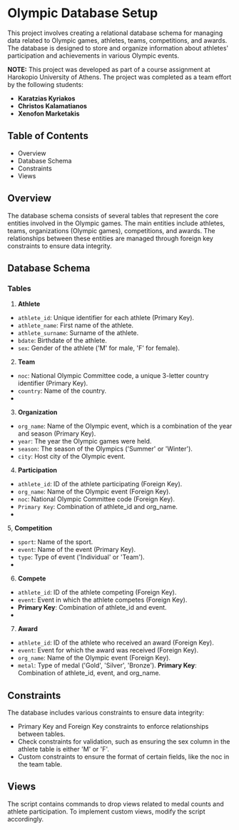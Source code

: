 # Olympic Database Setup
This project involves creating a relational database schema for managing data related to Olympic games, athletes, teams, competitions, and awards. The database is designed to store and organize information about athletes' participation and achievements in various Olympic events.

**NOTE:** This project was developed as part of a course assignment at Harokopio University of Athens. The project was completed as a team effort by the following students:
- **Karatzias Kyriakos**
- **Christos Kalamatianos**
- **Xenofon Marketakis**

## Table of Contents
- Overview
- Database Schema
- Constraints
- Views

## Overview
The database schema consists of several tables that represent the core entities involved in the Olympic games. The main entities include athletes, teams, organizations (Olympic games), competitions, and awards. The relationships between these entities are managed through foreign key constraints to ensure data integrity.

## Database Schema
### Tables

1. **Athlete**
- `athlete_id`: Unique identifier for each athlete (Primary Key).
- `athlete_name`: First name of the athlete.
- `athlete_surname`: Surname of the athlete.
- `bdate`: Birthdate of the athlete.
- `sex`: Gender of the athlete ('M' for male, 'F' for female).

2. **Team**
- `noc`: National Olympic Committee code, a unique 3-letter country identifier (Primary Key).
- `country`: Name of the country.
- 
3. **Organization**
- `org_name`: Name of the Olympic event, which is a combination of the year and season (Primary Key).
- `year`: The year the Olympic games were held.
- `season`: The season of the Olympics ('Summer' or 'Winter').
- `city`: Host city of the Olympic event.

4. **Participation**
- `athlete_id`: ID of the athlete participating (Foreign Key).
- `org_name`: Name of the Olympic event (Foreign Key).
- `noc`: National Olympic Committee code (Foreign Key).
- `Primary Key`: Combination of athlete_id and org_name.
- 
5, **Competition**
- `sport`: Name of the sport.
- `event`: Name of the event (Primary Key).
- `type`: Type of event ('Individual' or 'Team').
- 
6. **Compete**
- `athlete_id`: ID of the athlete competing (Foreign Key).
- `event`: Event in which the athlete competes (Foreign Key).
- **Primary Key**: Combination of athlete_id and event.
- 
7. **Award**
- `athlete_id`: ID of the athlete who received an award (Foreign Key).
- `event`: Event for which the award was received (Foreign Key).
- `org_name`: Name of the Olympic event (Foreign Key).
- `metal`: Type of medal ('Gold', 'Silver', 'Bronze').
**Primary Key**: Combination of athlete_id, event, and org_name.

## Constraints
The database includes various constraints to ensure data integrity:

- Primary Key and Foreign Key constraints to enforce relationships between tables.
- Check constraints for validation, such as ensuring the sex column in the athlete table is either 'M' or 'F'.
- Custom constraints to ensure the format of certain fields, like the noc in the team table.

## Views
The script contains commands to drop views related to medal counts and athlete participation. To implement custom views, modify the script accordingly.
